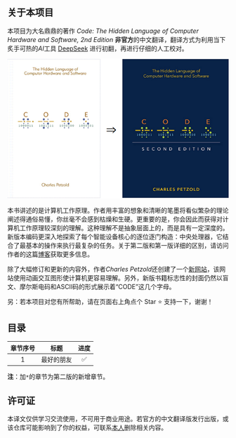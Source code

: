 ## 关于本项目

本项目为大名鼎鼎的著作 *Code: The Hidden Language of Computer Hardware and Software, 2nd Edition* **非官方**的中文翻译，翻译方式为利用当下炙手可热的*AI*工具 [DeepSeek](https://www.deepseek.com/) 进行初翻，再进行仔细的人工校对。

<div align="center"><img src="assets/image-20250223160328936.png"></div>



本书讲述的是计算机工作原理。作者用丰富的想象和清晰的笔墨将看似繁杂的理论阐述得通俗易懂，你丝毫不会感到枯燥和生硬。更重要的是，你会因此而获得对计算机工作原理较深刻的理解。这种理解不是抽象层面上的，而是具有一定深度的。新版本编码更深入地探索了每个智能设备核心的逐位逐门构造：中央处理器，它结合了最基本的操作来执行最复杂的任务。关于第二版和第一版详细的区别，请访问作者的这篇[博客](https://www.charlespetzold.com/blog/2022/09/The-Changes-for-the-2nd-Edition-of-Code.html)获取更多信息。

除了大幅修订和更新的内容外，作者*Charles Petzold*还创建了一个<a href="CodeHiddenLanguage.com">新网站</a>，该网站使用动画交互图形使计算机更容易理解。另外，新版书籍标志性的封面仍然以盲文、摩尔斯电码和ASCII码的形式展示着“CODE”这几个字母。

另：若本项目对您有所帮助，请在页面右上角点个 Star ⭐ 支持一下，谢谢！

## 目录

| 章节序号 |    标题    | 进度 |
| :------: | :--------: | :--: |
|   $1$    | 最好的朋友 |  ✅   |

**注**：加`*`的章节为第二版的新增章节。

## 许可证

本译文仅供学习交流使用，不可用于商业用途。若官方的中文翻译版发行出版，或该仓库可能影响到了你的权益，可联系<a href="mailto:ascendho@outlook.com">本人</a>删除相关内容。

